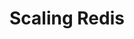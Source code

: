 ---
title: Scaling Redis
menu:
  docs_{{ .version }}:
    identifier: rd-scaling
    name: Scaling
    parent: rd-redis-guides
    weight: 43
menu_name: docs_{{ .version }}
---